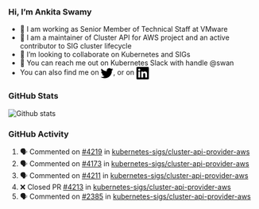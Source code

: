 ### Hi, I’m Ankita Swamy

- 💼 I am working as Senior Member of Technical Staff at VMware
- 👀 I am a maintainer of Cluster API for AWS project and an active contributor to SIG cluster lifecycle
- 💞️ I’m looking to collaborate on Kubernetes and SIGs
- 💬 You can reach me out on Kubernetes Slack with handle @swan
- You can also find me on <a href="https://twitter.com/SwamyAnkita" target="blank"><img align="center" src="https://raw.githubusercontent.com/Ankitasw/Ankitasw/master/svg/twitter.svg" alt="Ankitasw" height="25" width="25" color="#1DA1f2" /></a>, or on <a href="https://www.linkedin.com/in/Ankitaswamy/" target="blank"><img align="center" src="https://raw.githubusercontent.com/Ankitasw/Ankitasw/master/svg/linkedin.svg" alt="Ankitasw" height="25" width="25" /></a>

### GitHub Stats
![Github stats](https://github-readme-stats.vercel.app/api?username=Ankitasw&count_private=true&show_icons=true&theme=tokyonight)

### GitHub Activity 
<!--START_SECTION:activity-->
1. 🗣 Commented on [#4219](https://github.com/kubernetes-sigs/cluster-api-provider-aws/issues/4219) in [kubernetes-sigs/cluster-api-provider-aws](https://github.com/kubernetes-sigs/cluster-api-provider-aws)
2. 🗣 Commented on [#4173](https://github.com/kubernetes-sigs/cluster-api-provider-aws/issues/4173) in [kubernetes-sigs/cluster-api-provider-aws](https://github.com/kubernetes-sigs/cluster-api-provider-aws)
3. 🗣 Commented on [#4211](https://github.com/kubernetes-sigs/cluster-api-provider-aws/issues/4211) in [kubernetes-sigs/cluster-api-provider-aws](https://github.com/kubernetes-sigs/cluster-api-provider-aws)
4. ❌ Closed PR [#4213](https://github.com/kubernetes-sigs/cluster-api-provider-aws/pull/4213) in [kubernetes-sigs/cluster-api-provider-aws](https://github.com/kubernetes-sigs/cluster-api-provider-aws)
5. 🗣 Commented on [#2385](https://github.com/kubernetes-sigs/cluster-api-provider-aws/issues/2385) in [kubernetes-sigs/cluster-api-provider-aws](https://github.com/kubernetes-sigs/cluster-api-provider-aws)
<!--END_SECTION:activity-->
